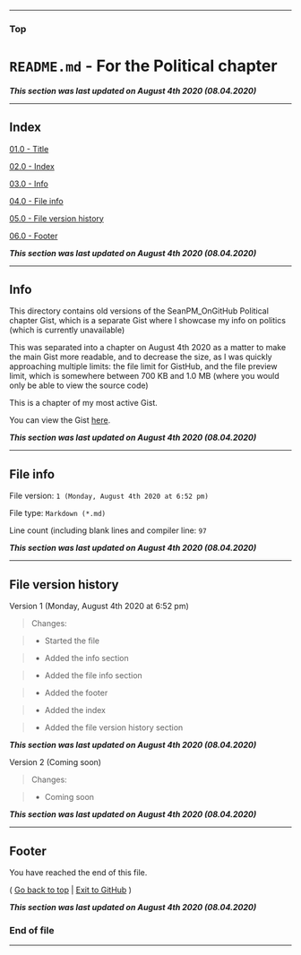 
***

### Top

# `README.md` - For the Political chapter

***This section was last updated on August 4th 2020 (08.04.2020)***

***

## Index

[01.0 - Title](#Top)

[02.0 - Index](#Index)

[03.0 - Info](#Info)

[04.0 - File info](#File-info)

[05.0 - File version history](#File-version-history)

[06.0 - Footer](#Footer)

***This section was last updated on August 4th 2020 (08.04.2020)***

***

## Info

This directory contains old versions of the SeanPM_OnGitHub Political chapter Gist, which is a separate Gist where I showcase my info on politics (which is currently unavailable)

This was separated into a chapter on August 4th 2020 as a matter to make the main Gist more readable, and to decrease the size, as I was quickly approaching multiple limits: the file limit for GistHub, and the file preview limit, which is somewhere between 700 KB and 1.0 MB (where you would only be able to view the source code)

This is a chapter of my most active Gist.

You can view the Gist [here](https://gist.github.com/seanpm2001/907e1689442ce3753024de9f441188b7/).

***This section was last updated on August 4th 2020 (08.04.2020)***

***

## File info

File version: `1 (Monday, August 4th 2020 at 6:52 pm)`

File type: `Markdown (*.md)`

Line count (including blank lines and compiler line: `97`

***This section was last updated on August 4th 2020 (08.04.2020)***

***

## File version history

Version 1 (Monday, August 4th 2020 at 6:52 pm)

> Changes:

> * Started the file

> * Added the info section

> * Added the file info section

> * Added the footer

> * Added the index

> * Added the file version history section

***This section was last updated on August 4th 2020 (08.04.2020)***

Version 2 (Coming soon)

> Changes:

> * Coming soon

***This section was last updated on August 4th 2020 (08.04.2020)***

***

## Footer

You have reached the end of this file.

( [Go back to top](#Top) | [Exit to GitHub](https://github.com) )

***This section was last updated on August 4th 2020 (08.04.2020)***

### End of file

***
